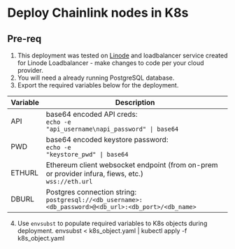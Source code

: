 # Deploy Chainlink nodes in K8s

## Pre-req

1. This deployment was tested on [Linode](https://www.linode.com/) and loadbalancer service created for Linode Loadbalancer - make changes to code per your cloud provider.
2. You will need a already running PostgreSQL database.
3. Export the required variables below for the deployment.

| Variable | Description                                                                                                        |
| -------- | ------------------------------------------------------------------------------------------------------------------ |
| API      | <span>base64 encoded API creds: <br><code>echo -e "api_username\napi_password" &#124; base64</code></span>         |
| PWD      | <span>base64 encoded keystore password: <br><code>echo -e "keystore_pwd" &#124; base64</code></span>               |
| ETHURL   | Ethereum client websocket endpoint (from on-prem or provider infura, fiews, etc.) <br><code>wss://eth.url</code>   |
| DBURL    | Postgres connection string: <br><code>postgresql://<db_username>:<db_password>@<db_url>:<db_port>/<db_name></code> |

4. Use `envsubst` to populate required variables to K8s objects during deployment.
   envsubst < k8s_object.yaml | kubectl apply -f k8s_object.yaml
